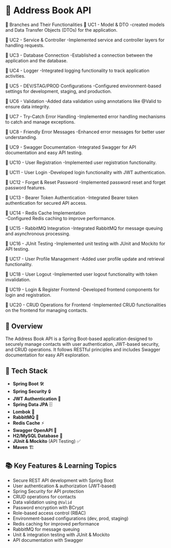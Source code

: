 # 📒 Address Book API

🚀 Branches and Their Functionalities
🔹 UC1 - Model & DTO
    -created models and Data Transfer Objects (DTOs) for the application.
    
🔹 UC2 - Service & Controller
    -Implemented service and controller layers for handling requests.
    
🔹 UC3 - Database Connection
    -Established a connection between the application and the database.
    
🔹 UC4 - Logger
    -Integrated logging functionality to track application activities.
    
🔹 UC5 - DEV/STAG/PROD Configurations
    -Configured environment-based settings for development, staging, and production.
    
🔹 UC6 - Validation
    -Added data validation using annotations like @Valid to ensure data integrity.
    
🔹 UC7 - Try-Catch Error Handling
    -Implemented error handling mechanisms to catch and manage exceptions.
    
🔹 UC8 - Friendly Error Messages
    -Enhanced error messages for better user understanding.
    
🔹 UC9 - Swagger Documentation
    -Integrated Swagger for API documentation and easy API testing.

🔹 UC10 - User Registration
    -Implemented user registration functionality.
    
🔹 UC11 - User Login
    -Developed login functionality with JWT authentication.
    
🔹 UC12 - Forget & Reset Password
    -Implemented password reset and forget password features.
    
🔹 UC13 - Bearer Token Authentication
    -Integrated Bearer token authentication for secured API access.
    
🔹 UC14 - Redis Cache Implementation  
    -Configured Redis caching to improve performance.
    
🔹 UC15 - RabbitMQ Integration
    -Integrated RabbitMQ for message queuing and asynchronous processing.
    
🔹 UC16 - JUnit Testing
    -Implemented unit testing with JUnit and Mockito for API testing.
    
🔹 UC17 - User Profile Management
    -Added user profile update and retrieval functionality.
    
🔹 UC18 - User Logout
    -Implemented user logout functionality with token invalidation.
    
🔹 UC19 - Login & Register Frontend
    -Developed frontend components for login and registration.
    
🔹 UC20 - CRUD Operations for Frontend
    -Implemented CRUD functionalities on the frontend for managing contacts.
    


## 📝 Overview
The Address Book API is a Spring Boot-based application designed to securely manage contacts with user authentication, JWT-based security, and CRUD operations. It follows RESTful principles and includes Swagger documentation for easy API exploration.

## 🚀 Tech Stack
- **Spring Boot** 🛠️
- **Spring Security** 🔒
- **JWT Authentication** 🔑
- **Spring Data JPA** 🗄️
- **Lombok** 📌
- **RabbitMQ** 📨
- **Redis Cache** ⚡
- **Swagger OpenAPI** 📃
- **H2/MySQL Database** 💾
- **JUnit & Mockito** (API Testing) ✅
- **Maven** 🏗️

## 📚 Key Features & Learning Topics
- Secure REST API development with Spring Boot
- User authentication & authorization (JWT-based)
- Spring Security for API protection
- CRUD operations for contacts
- Data validation using `@Valid`
- Password encryption with BCrypt
- Role-based access control (RBAC)
- Environment-based configurations (dev, prod, staging)
- Redis caching for improved performance
- RabbitMQ for message queuing
- Unit & integration testing with JUnit & Mockito
- API documentation with Swagger
